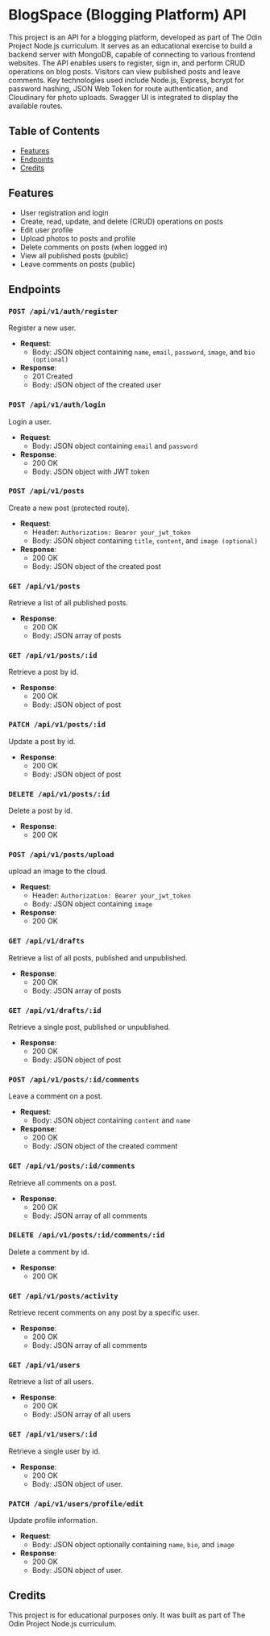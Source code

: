 # BlogSpace (Blogging Platform) API

This project is an API for a blogging platform, developed as part of The Odin Project Node.js curriculum. It serves as an educational exercise to build a backend server with MongoDB, capable of connecting to various frontend websites. The API enables users to register, sign in, and perform CRUD operations on blog posts. Visitors can view published posts and leave comments. Key technologies used include Node.js, Express, bcrypt for password hashing, JSON Web Token for route authentication, and Cloudinary for photo uploads. Swagger UI is integrated to display the available routes.

## Table of Contents

- [Features](#features)
- [Endpoints](#endpoints)
- [Credits](#credits)

## Features

- User registration and login
- Create, read, update, and delete (CRUD) operations on posts
- Edit user profile
- Upload photos to posts and profile
- Delete comments on posts (when logged in)
- View all published posts (public)
- Leave comments on posts (public)

## Endpoints

### `POST /api/v1/auth/register`

Register a new user.

- **Request**:
  - Body: JSON object containing `name`, `email`, `password`, `image`, and `bio (optional)`
- **Response**:
  - 201 Created
  - Body: JSON object of the created user

### `POST /api/v1/auth/login`

Login a user.

- **Request**:
  - Body: JSON object containing `email` and `password`
- **Response**:
  - 200 OK
  - Body: JSON object with JWT token

### `POST /api/v1/posts`

Create a new post (protected route).

- **Request**:
  - Header: `Authorization: Bearer your_jwt_token`
  - Body: JSON object containing `title`, `content`, and `image (optional)`
- **Response**:
  - 200 OK
  - Body: JSON object of the created post

### `GET /api/v1/posts`

Retrieve a list of all published posts.

- **Response**:
  - 200 OK
  - Body: JSON array of posts

### `GET /api/v1/posts/:id`

Retrieve a post by id.

- **Response**:
  - 200 OK
  - Body: JSON object of post

### `PATCH /api/v1/posts/:id`

Update a post by id.

- **Response**:
  - 200 OK
  - Body: JSON object of post

### `DELETE /api/v1/posts/:id`

Delete a post by id.

- **Response**:
  - 200 OK

### `POST /api/v1/posts/upload`

upload an image to the cloud.

- **Request**:
  - Header: `Authorization: Bearer your_jwt_token`
  - Body: JSON object containing `image`
- **Response**:
  - 200 OK

### `GET /api/v1/drafts`

Retrieve a list of all posts, published and unpublished.

- **Response**:
  - 200 OK
  - Body: JSON array of posts

### `GET /api/v1/drafts/:id`

Retrieve a single post, published or unpublished.

- **Response**:
  - 200 OK
  - Body: JSON object of post

### `POST /api/v1/posts/:id/comments`

Leave a comment on a post.

- **Request**:
  - Body: JSON object containing `content` and `name`
- **Response**:
  - 200 OK
  - Body: JSON object of the created comment

### `GET /api/v1/posts/:id/comments`

Retrieve all comments on a post.

- **Response**:
  - 200 OK
  - Body: JSON array of all comments

### `DELETE /api/v1/posts/:id/comments/:id`

Delete a comment by id.

- **Response**:
  - 200 OK

### `GET /api/v1/posts/activity`

Retrieve recent comments on any post by a specific user.

- **Response**:
  - 200 OK
  - Body: JSON array of all comments

### `GET /api/v1/users`

Retrieve a list of all users.

- **Response**:
  - 200 OK
  - Body: JSON array of all users

### `GET /api/v1/users/:id`

Retrieve a single user by id.

- **Response**:
  - 200 OK
  - Body: JSON object of user.

### `PATCH /api/v1/users/profile/edit`

Update profile information.

- **Request**:
  - Body: JSON object optionally containing `name`, `bio`, and `image`
- **Response**:
  - 200 OK
  - Body: JSON object of user.

## Credits

This project is for educational purposes only. It was built as part of The Odin Project Node.js curriculum.

